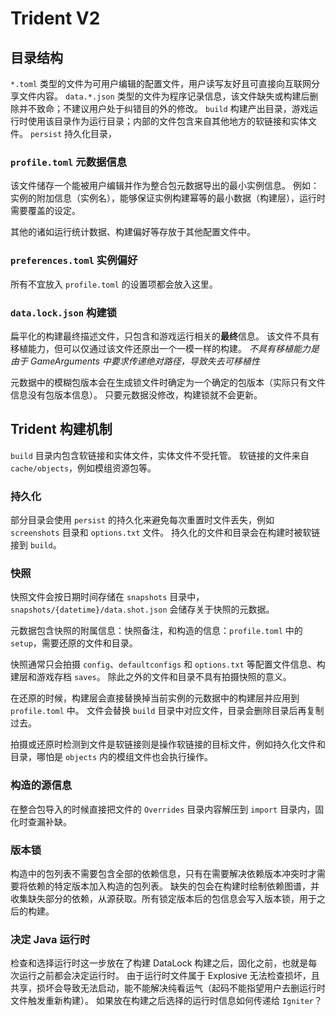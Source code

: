 ﻿# Trident V2

## 目录结构

`*.toml` 类型的文件为可用户编辑的配置文件，用户读写友好且可直接向互联网分享文件内容。
`data.*.json` 类型的文件为程序记录信息，该文件缺失或构建后删除并不致命；不建议用户处于纠错目的外的修改。
`build` 构建产出目录，游戏运行时使用该目录作为运行目录；内部的文件包含来自其他地方的软链接和实体文件。
`persist` 持久化目录，

### `profile.toml` 元数据信息

该文件储存一个能被用户编辑并作为整合包元数据导出的最小实例信息。
例如：实例的附加信息（实例名），能够保证实例构建幂等的最小数据（构建层），运行时需要覆盖的设定。

其他的诸如运行统计数据、构建偏好等存放于其他配置文件中。

### `preferences.toml` 实例偏好

所有不宜放入 `profile.toml` 的设置项都会放入这里。

### `data.lock.json` 构建锁

扁平化的构建最终描述文件，只包含和游戏运行相关的**最终**信息。
该文件不具有移植能力，但可以仅通过该文件还原出一个一模一样的构建。
*不具有移植能力是由于 GameArguments 中要求传递绝对路径，导致失去可移植性*

元数据中的模糊包版本会在生成锁文件时确定为一个确定的包版本（实际只有文件信息没有包版本信息）。
只要元数据没修改，构建锁就不会更新。

## Trident 构建机制

`build` 目录内包含软链接和实体文件，实体文件不受托管。
软链接的文件来自 `cache/objects`，例如模组资源包等。

### 持久化

部分目录会使用 `persist` 的持久化来避免每次重置时文件丢失，例如 `screenshots` 目录和 `options.txt` 文件。
持久化的文件和目录会在构建时被软链接到 `build`。

### 快照

快照文件会按日期时间存储在 `snapshots` 目录中，`snapshots/{datetime}/data.shot.json` 会储存关于快照的元数据。

元数据包含快照的附属信息：快照备注，和构造的信息：`profile.toml` 中的 `setup`，需要还原的文件和目录。

快照通常只会拍摄 `config`、`defaultconfigs` 和 `options.txt` 等配置文件信息、构建层和游戏存档 `saves`。
除此之外的文件和目录不具有拍摄快照的意义。

在还原的时候，构建层会直接替换掉当前实例的元数据中的构建层并应用到 `profile.toml` 中。
文件会替换 `build` 目录中对应文件，目录会删除目录后再复制过去。

拍摄或还原时检测到文件是软链接则是操作软链接的目标文件，例如持久化文件和目录，哪怕是 `objects` 内的模组文件也会执行操作。

### 构造的源信息

在整合包导入的时候直接把文件的 `Overrides` 目录内容解压到 `import` 目录内，固化时查漏补缺。

### 版本锁

构造中的包列表不需要包含全部的依赖信息，只有在需要解决依赖版本冲突时才需要将依赖的特定版本加入构造的包列表。
缺失的包会在构建时绘制依赖图谱，并收集缺失部分的依赖，从源获取。所有锁定版本后的包信息会写入版本锁，用于之后的构建。

### 决定 Java 运行时

检查和选择运行时这一步放在了构建 DataLock 构建之后，固化之前，也就是每次运行之前都会决定运行时。
由于运行时文件属于 Explosive 无法检查损坏，且共享，损坏会导致无法启动，能不能解决纯看运气（起码不能指望用户去删运行时文件触发重新构建）。
如果放在构建之后选择的运行时信息如何传递给 `Igniter`？ 